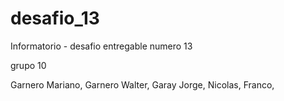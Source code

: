 # desafio_13
Informatorio - desafio entregable numero 13

grupo 10

Garnero Mariano,
Garnero Walter,
Garay Jorge,
Nicolas,
Franco,
